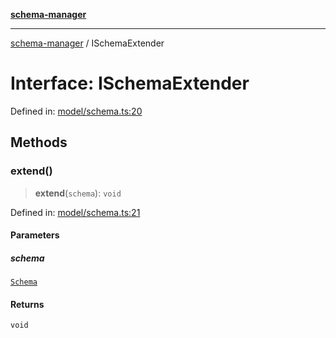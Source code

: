 [**schema-manager**](../README.md)

***

[schema-manager](../README.md) / ISchemaExtender

# Interface: ISchemaExtender

Defined in: [model/schema.ts:20](https://github.com/data7expressions/schema-manager/blob/bff57ca616457cd11ff12a858d17453072d5f663/src/lib/model/schema.ts#L20)

## Methods

### extend()

> **extend**(`schema`): `void`

Defined in: [model/schema.ts:21](https://github.com/data7expressions/schema-manager/blob/bff57ca616457cd11ff12a858d17453072d5f663/src/lib/model/schema.ts#L21)

#### Parameters

##### schema

[`Schema`](Schema.md)

#### Returns

`void`
